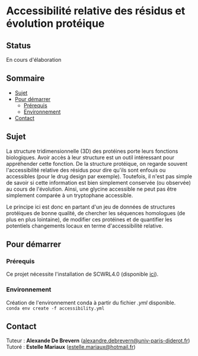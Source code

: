 # Accessibilité relative des résidus et évolution protéique

## Status 
En cours d'élaboration

## Sommaire

* [Sujet](#sujet)
* [Pour démarrer](#pour-démarrer)
  * [Prérequis](#prérequis)
  * [Environnement](#environnement)
* [Contact](#contact) 

## Sujet
La structure tridimensionnelle (3D) des protéines porte leurs fonctions biologiques. Avoir accès à leur structure est un outil intéressant pour appréhender cette fonction. De la structure protéique, on regarde souvent l'accessibilité relative des résidus pour dire qu'ils sont enfouis ou accessibles (pour le drug design par exemple). Toutefois, il n'est pas simple de savoir si cette information est bien simplement conservée (ou observée) au cours de l'évolution. Ainsi, une glycine accessible ne peut pas être simplement comparée à un tryptophane accessible.  

Le principe ici est donc en partant d'un jeu de données de structures protéiques de bonne qualité, de chercher les séquences homologues (de plus en plus lointaine), de modifier ces protéines et de quantifier les potentiels changements locaux en terme d'accessibilité relative.

## Pour démarrer

### Prérequis
Ce projet nécessite l'installation de SCWRL4.0 (disponible [ici](http://dunbrack.fccc.edu/SCWRL3.php/)).

### Environnement
Création de l'environnement conda à partir du fichier *.yml* disponible.  
`conda env create -f accessibility.yml`

## Contact
Tuteur : **Alexande De Brevern** (alexandre.debrevern@univ-paris-diderot.fr)  
Tutoré : **Estelle Mariaux** (estelle.mariaux@hotmail.fr)
